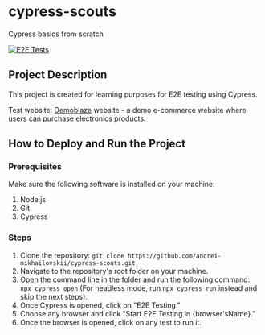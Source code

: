 # cypress-scouts
 Cypress basics from scratch

[![E2E Tests](https://github.com/andrei-mikhailovskii/cypress-scouts/actions/workflows/ci.yaml/badge.svg)](https://github.com/andrei-mikhailovskii/cypress-scouts/actions/workflows/ci.yaml)

## Project Description

This project is created for learning purposes for E2E testing using Cypress.

Test website: [Demoblaze](https://www.demoblaze.com) website - a demo e-commerce website where users can purchase electronics products.

## How to Deploy and Run the Project

### Prerequisites
Make sure the following software is installed on your machine:
1. Node.js
2. Git
3. Cypress

### Steps
1. Clone the repository: `git clone https://github.com/andrei-mikhailovskii/cypress-scouts.git`
2. Navigate to the repository's root folder on your machine.
3. Open the command line in the folder and run the following command: `npx cypress open` (For headless mode, run `npx cypress run` instead and skip the next steps).
4. Once Cypress is opened, click on "E2E Testing."
5. Choose any browser and click "Start E2E Testing in {browser'sName}."
6. Once the browser is opened, click on any test to run it.
